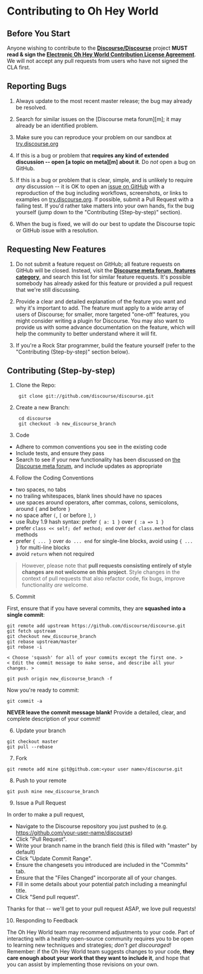 # Contributing to Oh Hey World

## Before You Start

Anyone wishing to contribute to the **[Discourse/Discourse](https://github.com/discourse/discourse)** project **MUST read & sign the [Electronic Oh Hey World Contribution License Agreement](http://www.discourse.org/cla)**. We will not accept any pull requests from users who have not signed the CLA first.

## Reporting Bugs

1. Always update to the most recent master release; the bug may already be resolved.

2. Search for similar issues on the [Discourse meta forum][m]; it may already be an identified problem.

3. Make sure you can reproduce your problem on our sandbox at [try.discourse.org](http://try.discourse.org)

4. If this is a bug or problem that **requires any kind of extended discussion -- open [a topic on meta][m] about it**. Do *not* open a bug on GitHub.

5. If this is a bug or problem that is clear, simple, and is unlikely to require *any* discussion -- it is OK to open an [issue on GitHub](https://github.com/discourse/discourse/issues) with a reproduction of the bug including workflows, screenshots, or links to examples on [try.discourse.org](http://try.discourse.org). If possible, submit a Pull Request with a failing test. If you'd rather take matters into your own hands, fix the bug yourself (jump down to the "Contributing (Step-by-step)" section).

6. When the bug is fixed, we will do our best to update the Discourse topic or GitHub issue with a resolution.

## Requesting New Features

1. Do not submit a feature request on GitHub; all feature requests on GitHub will be closed. Instead, visit the **[Discourse meta forum, features category](http://meta.discourse.org/category/feature)**, and search this list for similar feature requests. It's possible somebody has already asked for this feature or provided a pull request that we're still discussing.

2. Provide a clear and detailed explanation of the feature you want and why it's important to add. The feature must apply to a wide array of users of Discourse; for smaller, more targeted "one-off" features, you might consider writing a plugin for Discourse. You may also want to provide us with some advance documentation on the feature, which will help the community to better understand where it will fit.

3. If you're a Rock Star programmer, build the feature yourself (refer to the "Contributing (Step-by-step)" section below).

## Contributing (Step-by-step)

1. Clone the Repo:

        git clone git://github.com/discourse/discourse.git  

2. Create a new Branch:
 
        cd discourse
        git checkout -b new_discourse_branch

3. Code
  * Adhere to common conventions you see in the existing code
  * Include tests, and ensure they pass
  * Search to see if your new functionality has been discussed on [the Discourse meta forum](http://meta.discourse.org), and include updates as appropriate

4. Follow the Coding Conventions
  * two spaces, no tabs
  * no trailing whitespaces, blank lines should have no spaces
  * use spaces around operators, after commas, colons, semicolons, around `{` and before `}`
  * no space after `(`, `[` or before `]`, `)`
  * use Ruby 1.9 hash syntax: prefer `{ a: 1 }` over `{ :a => 1 }`
  * prefer `class << self; def method; end` over `def class.method` for class methods
  * prefer `{ ... }` over `do ... end` for single-line blocks, avoid using `{ ... }` for multi-line blocks
  * avoid `return` when not required

  > However, please note that **pull requests consisting entirely of style changes are not welcome on this project**. Style changes in the context of pull requests that also refactor code, fix bugs, improve functionality *are* welcome.

5. Commit
 
  First, ensure that if you have several commits, they are **squashed into a single commit**:

  ```
  git remote add upstream https://github.com/discourse/discourse.git
  git fetch upstream
  git checkout new_discourse_branch
  git rebase upstream/master
  git rebase -i

  < Choose 'squash' for all of your commits except the first one. >
  < Edit the commit message to make sense, and describe all your changes. >

  git push origin new_discourse_branch -f
  ```

  Now you're ready to commit:

  ```
  git commit -a
  ```

  **NEVER leave the commit message blank!** Provide a detailed, clear, and complete description of your commit!


6. Update your branch

  ```
  git checkout master
  git pull --rebase
  ```

7. Fork

  ```
  git remote add mine git@github.com:<your user name>/discourse.git
  ```

8. Push to your remote

  ```
  git push mine new_discourse_branch
  ```

9. Issue a Pull Request

  In order to make a pull request,
  * Navigate to the Discourse repository you just pushed to (e.g. https://github.com/your-user-name/discourse)
  * Click "Pull Request".
  * Write your branch name in the branch field (this is filled with "master" by default)
  * Click "Update Commit Range".
  * Ensure the changesets you introduced are included in the "Commits" tab.
  * Ensure that the "Files Changed" incorporate all of your changes.
  * Fill in some details about your potential patch including a meaningful title.
  * Click "Send pull request".
  
  Thanks for that -- we'll get to your pull request ASAP, we love pull requests!

10. Responding to Feedback

  The Oh Hey World team may recommend adjustments to your code. Part of interacting with a healthy open-source community requires you to be open to learning new techniques and strategies; *don't get discouraged!* Remember: if the Oh Hey World team suggests changes to your code, **they care enough about your work that they want to include it**, and hope that you can assist by implementing those revisions on your own.
